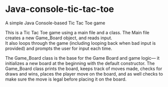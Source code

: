 # Java-console-tic-tac-toe
A simple Java Console-based Tic Tac Toe game

This is a Tic Tac Toe game using a main file and a class.  The Main file creates a new Game_Board object, and reads input.  
It also loops through the game (including looping back when bad input is provided) and prompts the user for input each time.

The Game_Board class is the base for the Game Board and game logic— it initializes a new board at the beginning with the default constructor.  The Game_Board class prints the board, keeps track of moves made, checks for draws and wins, places the player move on the board, and as well checks to make sure the move is legal before placing it on the board.
